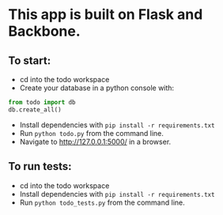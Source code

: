 # This app is built on Flask and Backbone.

## To start:

* cd into the todo workspace
* Create your database in a python console with:
```python
from todo import db
db.create_all()
```
* Install dependencies with `pip install -r requirements.txt`
* Run `python todo.py` from the command line.
* Navigate to http://127.0.0.1:5000/ in a browser.

## To run tests:

* cd into the todo workspace
* Install dependencies with `pip install -r requirements.txt`
* Run `python todo_tests.py` from the command line.
